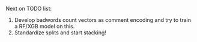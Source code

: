 Next on TODO list: 

1) Develop badwords count vectors as comment encoding and try to train a RF/XGB model on this.
2) Standardize splits and start stacking!
